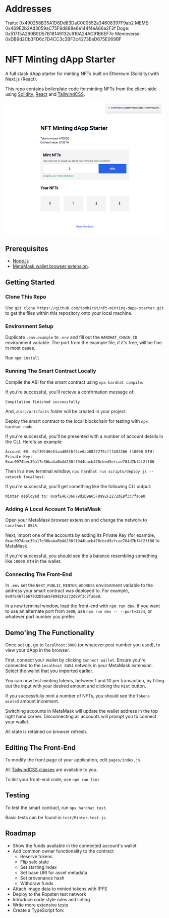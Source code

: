 # Addresses
Traits:     0x490258B35A1D8Dd83DaC000552a34608397F9ab2
MEME:       0x469E2b2Ad3059aC75F9d888e6e144f4eA86a2F2f
Doge:       0x51715A290B9D57B18149132c910A24AC91B6EF7e
Memeverse:  0xDB9d2Cb3FD6c7D4CC3c3BF3c4273EeD675E069BF

# NFT Minting dApp Starter

A full stack dApp starter for minting NFTs built on Ethereum (Solidity) with Next.js (React).

This repo contains boilerplate code for minting NFTs from the client-side using [Solidity](https://soliditylang.org/), [React](https://reactjs.org/) and [TailwindCSS](https://tailwindcss.com/).

![NFT Minting dApp Starter](/public/screenshot.png)

## Prerequisites

- [Node.js](https://nodejs.org/en/download/)
- [MetaMask wallet browser extension](https://metamask.io/download.html).

## Getting Started

### Clone This Repo

Use `git clone https://github.com/tomhirst/nft-minting-dapp-starter.git` to get the files within this repository onto your local machine.

### Environment Setup

Duplicate `.env.example` to `.env` and fill out the `HARDHAT_CHAIN_ID` environment variable. The port from the example file, if it's free, will be fine in most cases.

Run `npm install`.

### Running The Smart Contract Locally

Compile the ABI for the smart contract using `npx hardhat compile`.

If you're successful, you'll recieve a confirmation message of:

```
Compilation finished successfully
```

And, a `src/artifacts` folder will be created in your project.

Deploy the smart contract to the local blockchain for testing with `npx hardhat node`.

If you're successful, you'll be presented with a number of account details in the CLI. Here's an example:

```
Account #0: 0xf39fd6e51aad88f6f4ce6ab8827279cfffb92266 (10000 ETH)
Private Key: 0xac0974bec39a17e36ba4a6b4d238ff944bacb478cbed5efcae784d7bf4f2ff80
```

Then in a new terminal window, `npx hardhat run scripts/deploy.js --network localhost`.

If you're successful, you'll get something like the following CLI output:

```
Minter deployed to: 0x9fE46736679d2D9a65F0992F2272dE9f3c7fa6e0
```

### Adding A Local Account To MetaMask

Open your MetaMask browser extension and change the network to `Localhost 8545`.

Next, import one of the accounts by adding its Private Key (for example, `0xac0974bec39a17e36ba4a6b4d238ff944bacb478cbed5efcae784d7bf4f2ff80` to MetaMask.

If you're successful, you should see the a balance resembling something like `10000 ETH` in the wallet.

### Connecting The Front-End

In `.env` set the `NEXT_PUBLIC_MINTER_ADDRESS` environment variable to the address your smart contract was deployed to. For example, `0x9fE46736679d2D9a65F0992F2272dE9f3c7fa6e0`.

In a new terminal window, load the front-end with `npm run dev`. If you want to use an alternate port from `3000`, use `npm run dev -- --port=1234`, or whatever port number you prefer.

## Demo'ing The Functionality

Once set up, go to `localhost:3000` (or whatever post number you used), to view your dApp in the browser.

First, connect your wallet by clicking `Connect wallet`. Ensure you're connected to the `Localhost 8454` network in your MetaMask extension. Select the wallet that you imported earlier.

You can now test minting tokens, between 1 and 10 per transaction, by filling out the input with your desired amount and clicking the `Mint` button.

If you successfully mint a number of NFTs, you should see the `Tokens minted` amount increment.

Switching accounts in MetaMask will update the wallet address in the top right hand corner. Disconnecting all accounts will prompt you to connect your wallet.

All state is retained on browser refresh.

## Editing The Front-End

To modify the front page of your application, edit `pages/index.js`.

All [TailwindCSS classes](https://tailwindcss.com/docs) are available to you.

To lint your front-end code, use `npm run lint`.

## Testing

To test the smart contract, run `npx hardhat test`.

Basic tests can be found in `test/Minter.test.js`.

## Roadmap

- Show the funds available in the connected account's wallet
- Add common owner functionality to the contract
    - Reserve tokens
    - Flip sale state
    - Set starting index
    - Set base URI for asset metadata
    - Set provenance hash
    - Withdraw funds
- Attach image data to minted tokens with IPFS
- Deploy to the Ropsten test network
- Introduce code style rules and linting
- Write more extensive tests
- Create a TypeScript fork